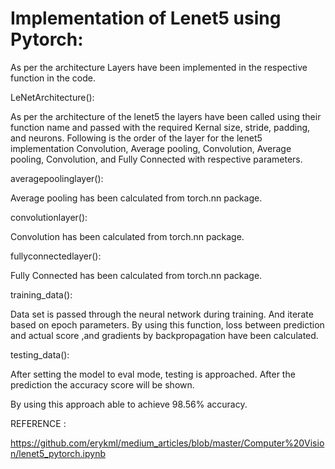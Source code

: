 # Implementation of Lenet5 using Pytorch:





As per the architecture Layers have been implemented in the respective function in the code.

LeNetArchitecture(): 

As per the architecture of the lenet5 the layers have been called using their function name and passed with the required Kernal size, stride, padding, and neurons. Following is the order of the layer for the lenet5 implementation Convolution, Average pooling, Convolution, Average pooling, Convolution, and Fully Connected with respective parameters. 

averagepoolinglayer():

Average pooling has been calculated from torch.nn package.

convolutionlayer():

Convolution has been calculated from torch.nn package.

fullyconnectedlayer():

Fully Connected has been calculated from torch.nn package.





training_data():

Data set is passed through the neural network during training. And iterate based on epoch parameters. By using this function, loss between prediction and actual score ,and gradients by backpropagation have been calculated.

testing_data():

After setting the model to eval mode, testing is approached. After the prediction the accuracy score will be shown.

By using this approach able to achieve 98.56% accuracy.



REFERENCE : 

https://github.com/erykml/medium_articles/blob/master/Computer%20Vision/lenet5_pytorch.ipynb

